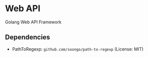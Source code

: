 # Web API

Golang Web API Framework

## Dependencies

- PathToRegexp: `github.com/soongo/path-to-regexp` (License: MIT)